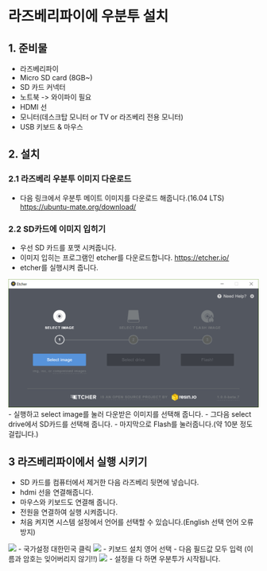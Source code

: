 # 라즈베리파이에 우분투 설치

## 1. 준비물
- 라즈베리파이 
- Micro SD card (8GB~)
- SD 카드 커넥터
- 노트북 -> 와이파이 필요
- HDMI 선
- 모니터(데스크탑 모니터 or TV or 라즈베리 전용 모니터)
- USB 키보드 & 마우스

## 2. 설치

### 2.1 라즈베리 우분투 이미지 다운로드
- 다음 링크에서 우분투 메이트 이미지를 다운로드 해줍니다.(16.04 LTS)
<https://ubuntu-mate.org/download/>

### 2.2 SD카드에 이미지 입히기
- 우선 SD 카드를 포맷 시켜줍니다.
- 이미지 입히는 프로그램인 etcher를 다운로드합니다.
<https://etcher.io/>
- etcher를 실행시켜 줍니다.
<img src="./pic/etcher.png">
- 실행하고 select image를 눌러 다운받은 이미지를 선택해 줍니다.
- 그다음 select drive에서 SD카드를 선택해 줍니다.
- 마지막으로 Flash를 눌러줍니다.(약 10분 정도 걸립니다.)


## 3 라즈베리파이에서 실행 시키기
- SD 카드를 컴퓨터에서 제거한 다음 라즈베리 뒷면에 넣습니다.
- hdmi 선을 연결해줍니다.
- 마우스와 키보드도 연결해 줍니다.
- 전원을 연결하여 실행 시켜줍니다.
- 처음 켜지면 시스템 설정에서 언어를 선택할 수 있습니다.(English 선택 언어 오류 방지)
<img src="./pic/실행1">
- 국가설정 대한민국 클릭
<img src="./pic/실행2">
- 키보드 설치 영어 선택
- 다음 필드값 모두 입력 (이름과 암호는 잊어버리지 않기!!)
<img src="./pic/실행3">
- 설정을 다 하면 우분투가 시작됩니다.
